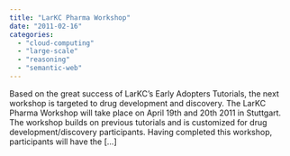```yaml
---
title: "LarKC Pharma Workshop"
date: "2011-02-16"
categories: 
  - "cloud-computing"
  - "large-scale"
  - "reasoning"
  - "semantic-web"
---
```


Based on the great success of LarKC’s Early Adopters Tutorials, the next workshop is targeted to drug development and discovery. The LarKC Pharma Workshop will take place on April 19th and 20th 2011 in Stuttgart. The workshop builds on previous tutorials and is customized for drug development/discovery participants. Having completed this workshop, participants will have the \[...\]
